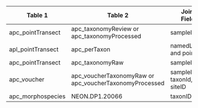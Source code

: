 |Table 1|Table 2|Join By Field(s)|
|-----------------|------------------------------------------------------|----------------------------|
|apc_pointTransect|apc_taxonomyReview or apc_taxonomyProcessed|sampleID|
|apl_pointTransect|apc_perTaxon|namedLocation and pointID|
|apc_pointTransect|apc_taxonomyRaw|sampleID|
|apc_voucher|apc_voucherTaxonomyRaw or apc_voucherTaxonomyProcessed|sampleID, taxonId, or siteID|
|apc_morphospecies|NEON.DP1.20066|taxonID|

